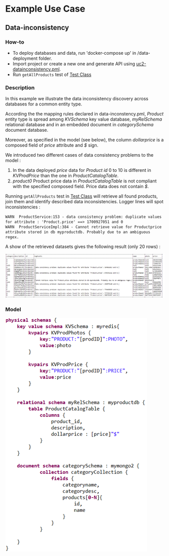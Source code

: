 # Example Use Case

## Data-inconsistency

### How-to

-   To deploy databases and data, run 'docker-compose up' in /data-deployment folder.
-   Import project or create a new one and generate API using [uc2-datainconsistency.pml](uc2-datainconsistency.pml).
-   Run `getAllProducts` test of [Test Class](https://github.com/gobertm/HyDRa/blob/main/Use-Cases/uc2-datainconsistency/src/test/java/DataInconsistenciesTests.java)

### Description
In this example we illustrate the data inconsistency discovery across databases for a common entity type.

According the the mapping rules declared in data-inconstency.pml, *Product* entity type is spread among *KVSchema* key value database, *myRelSchema* relational database and in an embedded document in *categorySchema* document database.

Moreover, as specified in the model (see below), the column *dollarprice* is a composed field of *price* attribute and *$* sign.

We introduced two different cases of data consistency problems to the model :
1.  In the data deployed *price* data for *Product id* 0 to 10 is different in *KVProdPrice* than the one in *ProductCatalogTable*.
2.  *product0* Product price data in *ProductCatalogTable* is not compliant with the specified composed field. Price data does not contain *$*.

Running `getAllProducts` test in [Test Class](https://github.com/gobertm/HyDRa/blob/main/Use-Cases/uc2-datainconsistency/src/test/java/DataInconsistenciesTests.java) will retrieve all found products, join them and identify described data inconsistencies.
Logger lines will spot inconsistencies :

    WARN  ProductService:153 - data consistency problem: duplicate values for attribute : 'Product.price' ==> 1700927051 and 0
    WARN  ProductServiceImpl:384 - Cannot retrieve value for Productprice attribute stored in db myproductdb. Probably due to an ambiguous regex.

A show of the retrieved datasets gives the following result (only 20 rows) :

![results](src/main/resources/results.PNG)


### Model 

![data-inconsistency model](src/main/resources/model.PNG)